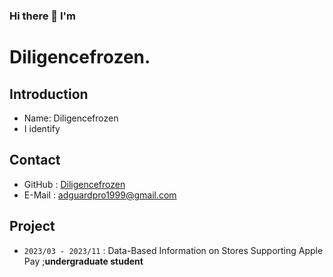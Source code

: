 ### Hi there 👋 I'm

<!--
**diligencefrozen/diligencefrozen** is a ✨ _special_ ✨ repository because its `README.md` (this file) appears on your GitHub profile.

Here are some ideas to get you started:

- 🔭 I’m currently working on ...
- 🌱 I’m currently learning ...
- 👯 I’m looking to collaborate on ...
- 🤔 I’m looking for help with ...
- 💬 Ask me about ...
- 📫 How to reach me: ...
- 😄 Pronouns: ...
- ⚡ Fun fact: ...
-->

# Diligencefrozen.

## Introduction

- Name: Diligencefrozen
- I identify 


## Contact

- GitHub : [Diligencefrozen](https://github.com/diligencefrozen)
- E-Mail : [adguardpro1999@gmail.com](mailto:adguardpro1999@gmail.com)

     
## Project

- `2023/03 - 2023/11` : Data-Based Information on Stores Supporting Apple Pay ;**undergraduate student**
